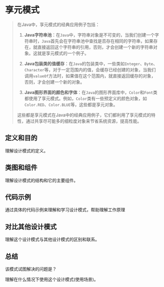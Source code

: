 # 享元模式

> 在Java中，享元模式的经典应用例子包括：
>
> 1. **Java字符串池**：在`Java`中，字符串对象是不可变的，当我们创建一个字符串时，`Java`首先会在字符串池中查找是否存在相同的字符串，如果存在，就直接返回这个字符串的引用，否则，才会创建一个新的字符串对象。这就是享元模式的一个例子。
>
> 2. **Java包装类的值缓存**：在`Java`的包装类中，一些类如`Integer`、`Byte`、`Character`等，对于一定范围内的值，会缓存已经创建的对象，当我们调用`valueOf`方法时，如果值在这个范围内，就直接返回缓存的对象，否则，才会创建一个新的对象。
>
> 3. **Java图形界面的颜色和字体**：在`Java`的图形界面库中，`Color`和`Font`类都使用了享元模式。例如，`Color`类有一些预定义的颜色对象，如`Color.RED`、`Color.BLUE`等，这些都是享元对象。
>
> 这些都是享元模式在Java中的经典应用例子，它们都利用了享元模式的特性，通过共享尽可能多的细粒度对象来节省系统资源，提高性能。

## 定义和目的

理解设计模式的定义。

## 类图和组件

理解设计模式的结构和它的主要组件。

## 代码示例

通过具体的代码示例来理解和学习设计模式，帮助理解工作原理

## 对比其他设计模式

理解这个设计模式与其他设计模式的区别和联系。

## 总结

该模式试图解决的问题是？

理解在什么情况下使用这个设计模式(使用场景)。

